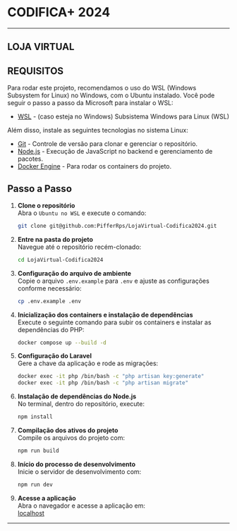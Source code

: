 # CODIFICA+ 2024

---

## LOJA VIRTUAL

## REQUISITOS
Para rodar este projeto, recomendamos o uso do WSL (Windows Subsystem for Linux) no Windows, com o Ubuntu instalado. Você pode seguir o passo a passo da Microsoft para instalar o WSL:
- [WSL](https://learn.microsoft.com/pt-br/windows/wsl/install) - (caso esteja no Windows) Subsistema Windows para Linux (WSL)

Além disso, instale as seguintes tecnologias no sistema Linux:

- [Git](https://git-scm.com/downloads) - Controle de versão para clonar e gerenciar o repositório.
- [Node.js](https://nodejs.org/en/download/package-manager) - Execução de JavaScript no backend e gerenciamento de pacotes.
- [Docker Engine](https://docs.docker.com/engine/install/ubuntu) - Para rodar os containers do projeto.

## Passo a Passo

1. **Clone o repositório**  
   Abra o `Ubuntu no WSL` e execute o comando:
   ```bash
   git clone git@github.com:PifferRps/LojaVirtual-Codifica2024.git
   ```

2. **Entre na pasta do projeto**  
   Navegue até o repositório recém-clonado:
   ```bash
   cd LojaVirtual-Codifica2024
   ```

3. **Configuração do arquivo de ambiente**  
   Copie o arquivo `.env.example` para `.env` e ajuste as configurações conforme necessário:
   ```bash
   cp .env.example .env
   ```

4. **Inicialização dos containers e instalação de dependências**  
   Execute o seguinte comando para subir os containers e instalar as dependências do PHP:
   ```bash
   docker compose up --build -d
   ```

5. **Configuração do Laravel**  
   Gere a chave da aplicação e rode as migrações:
   ```bash
   docker exec -it php /bin/bash -c "php artisan key:generate"
   docker exec -it php /bin/bash -c "php artisan migrate"
   ```

6. **Instalação de dependências do Node.js**  
   No terminal, dentro do repositório, execute:
   ```bash
   npm install
   ```

7. **Compilação dos ativos do projeto**  
   Compile os arquivos do projeto com:
   ```bash
   npm run build
   ```

8. **Início do processo de desenvolvimento**  
   Inicie o servidor de desenvolvimento com:
   ```bash
   npm run dev
   ```

9. **Acesse a aplicação**  
   Abra o navegador e acesse a aplicação em:  
   [localhost](http://localhost)

--- 
